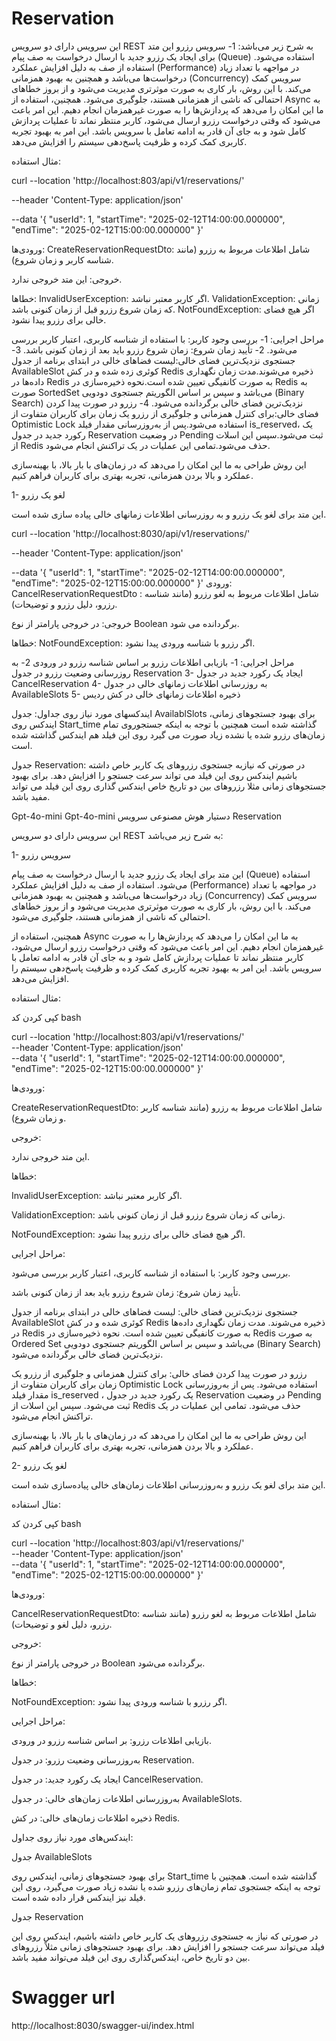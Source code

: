 # Reservation

این سرویس دارای دو سرویس REST به شرح زیر می‌باشد:
1- سرویس رزرو
این متد برای ایجاد یک رزرو جدید با ارسال درخواست به صف پیام (Queue) استفاده می‌شود. استفاده از صف به دلیل افزایش عملکرد (Performance) در مواجهه با تعداد زیاد درخواست‌ها می‌باشد و همچنین به بهبود همزمانی (Concurrency) سرویس کمک می‌کند. با این روش، بار کاری به صورت موثرتری مدیریت می‌شود و از بروز خطاهای احتمالی که ناشی از همزمانی هستند، جلوگیری می‌شود.
همچنین، استفاده از Async به ما این امکان را می‌دهد که پردازش‌ها را به صورت غیرهمزمان انجام دهیم. این امر باعث می‌شود که وقتی درخواست رزرو ارسال می‌شود، کاربر منتظر نماند تا عملیات پردازش کامل شود و به جای آن قادر به ادامه تعامل با سرویس باشد. این امر به بهبود تجربه کاربری کمک کرده و ظرفیت پاسخ‌دهی سیستم را افزایش می‌دهد.


مثال استفاده:


curl --location 'http://localhost:803/api/v1/reservations/'

--header 'Content-Type: application/json'

--data '{
"userId": 1,
"startTime": "2025-02-12T14:00:00.000000",
"endTime": "2025-02-12T15:00:00.000000"
}'


ورودی‌ها:
CreateReservationRequestDto: شامل اطلاعات مربوط به رزرو (مانند شناسه کاربر و زمان شروع).


خروجی:
این متد خروجی ندارد.


خطاها:
InvalidUserException: اگر کاربر معتبر نباشد.
ValidationException: زمانی که زمان شروع رزرو قبل از زمان کنونی باشد.
NotFoundException: اگر هیچ فضای خالی برای رزرو پیدا نشود.


مراحل اجرایی:
1- بررسی وجود کاربر: با استفاده از شناسه کاربری، اعتبار کاربر بررسی می‌شود.
2- تأیید زمان شروع: زمان شروع رزرو باید بعد از زمان کنونی باشد.
3- جستجوی نزدیک‌ترین فضای خالی:لیست فضاهای خالی در ابتدای برنامه از جدول
AvailableSlot کوئری زده شده و در کش Redis ذخیره می‌شوند.مدت زمان نگهداری داده‌ها در Redis به صورت کانفیگی تعیین شده است.نحوه ذخیره‌سازی در Redis به صورت SortedSet می‌باشد و سپس بر اساس الگوریتم جستجوی دودویی (Binary Search) نزدیک‌ترین فضای خالی برگردانده می‌شود.
4- رزرو در صورت پیدا کردن فضای خالی:برای کنترل همزمانی و جلوگیری از رزرو یک زمان برای کاربران متفاوت از Optimistic Lock استفاده می‌شود.پس از به‌روزرسانی مقدار فیلد is_reserved، یک رکورد جدید در جدول Reservation در وضعیت Pending ثبت می‌شود.سپس این اسلات از Redis حذف می‌شود.تمامی این عملیات در یک تراکنش انجام می‌شود.


این روش طراحی به ما این امکان را می‌دهد که در زمان‌های با بار بالا، با بهینه‌سازی عملکرد و بالا بردن همزمانی، تجربه بهتری برای کاربران فراهم کنیم.


1- لغو یک رزرو

این متد برای لغو یک رزرو و به روزرسانی اطلاعات زمانهای خالی پیاده سازی شده است.


curl --location 'http://localhost:8030/api/v1/reservations/'

--header 'Content-Type: application/json'

--data '{
"userId": 1,
"startTime": "2025-02-12T14:00:00.000000",
"endTime": "2025-02-12T15:00:00.000000"
}'
ورودی‌:
CancelReservationRequestDto : شامل اطلاعات مربوط به لغو رزرو (مانند شناسه رزرو، دلیل رزرو و توضیحات).


خروجی:
در خروجی پارامتر از نوع Boolean برگردانده می شود.


خطاها:
NotFoundException: اگر رزرو با شناسه ورودی پیدا نشود.


مراحل اجرایی:
1- بازیابی اطلاعات رزرو بر اساس شناسه رزرو در ورودی
2- به روزرسانی وضعیت رزرو در جدول Reservation
3- ایجاد یک رکورد جدید در جدول CancelReservation
4- به روزرسانی اطلاعات زمانهای خالی در جدول AvailableSlots
5- ذخیره اطلاعات زمانهای خالی در کش ردیس


ایندکسهای مورد نیاز روی جداول:
جدول AvailablSlots
برای بهبود جستجوهای زمانی، ایندکس‌ روی Start_time گذاشته شده است همچنین با توجه به اینکه جستجوروی تمام زمان‌های رزرو شده یا نشده زیاد صورت می گیرد روی این فیلد هم ایندکس گذاشته شده است.


جدول Reservation:
در صورتی که نیازبه جستجوی رزروهای یک کاربر خاص داشته باشیم ایندکس روی این فیلد می تواند سرعت جستجو را افزایش دهد.
برای بهبود جستجوهای زمانی مثلا رزروهای بین دو تاریخ خاص ایندکس گذاری روی این فیلد می تواند مفید باشد.

Gpt-4o-mini
Gpt-4o-mini
دستیار هوش مصنوعی
سرویس Reservation

این سرویس دارای دو سرویس REST به شرح زیر می‌باشد:


1- سرویس رزرو

این متد برای ایجاد یک رزرو جدید با ارسال درخواست به صف پیام (Queue) استفاده می‌شود. استفاده از صف به دلیل افزایش عملکرد (Performance) در مواجهه با تعداد زیاد درخواست‌ها می‌باشد و همچنین به بهبود همزمانی (Concurrency) سرویس کمک می‌کند. با این روش، بار کاری به صورت موثرتری مدیریت می‌شود و از بروز خطاهای احتمالی که ناشی از همزمانی هستند، جلوگیری می‌شود.


همچنین، استفاده از Async به ما این امکان را می‌دهد که پردازش‌ها را به صورت غیرهمزمان انجام دهیم. این امر باعث می‌شود که وقتی درخواست رزرو ارسال می‌شود، کاربر منتظر نماند تا عملیات پردازش کامل شود و به جای آن قادر به ادامه تعامل با سرویس باشد. این امر به بهبود تجربه کاربری کمک کرده و ظرفیت پاسخ‌دهی سیستم را افزایش می‌دهد.


مثال استفاده:


کپی کردن کد
bash

curl --location 'http://localhost:803/api/v1/reservations/' \
--header 'Content-Type: application/json' \
--data '{
"userId": 1,
"startTime": "2025-02-12T14:00:00.000000",
"endTime": "2025-02-12T15:00:00.000000"
}'

ورودی‌ها:


CreateReservationRequestDto: شامل اطلاعات مربوط به رزرو (مانند شناسه کاربر و زمان شروع).


خروجی:

این متد خروجی ندارد.


خطاها:


InvalidUserException: اگر کاربر معتبر نباشد.

ValidationException: زمانی که زمان شروع رزرو قبل از زمان کنونی باشد.

NotFoundException: اگر هیچ فضای خالی برای رزرو پیدا نشود.


مراحل اجرایی:


بررسی وجود کاربر: با استفاده از شناسه کاربری، اعتبار کاربر بررسی می‌شود.

تأیید زمان شروع: زمان شروع رزرو باید بعد از زمان کنونی باشد.

جستجوی نزدیک‌ترین فضای خالی: لیست فضاهای خالی در ابتدای برنامه از جدول AvailableSlot کوئری شده و در کش Redis ذخیره می‌شوند. مدت زمان نگهداری داده‌ها در Redis به صورت کانفیگی تعیین شده است. نحوه ذخیره‌سازی در Redis به صورت Ordered Set می‌باشد و سپس بر اساس الگوریتم جستجوی دودویی (Binary Search) نزدیک‌ترین فضای خالی برگردانده می‌شود.

رزرو در صورت پیدا کردن فضای خالی: برای کنترل همزمانی و جلوگیری از رزرو یک زمان برای کاربران متفاوت از Optimistic Lock استفاده می‌شود. پس از به‌روزرسانی مقدار فیلد
is_reserved
، یک رکورد جدید در جدول Reservation در وضعیت Pending ثبت می‌شود. سپس این اسلات از Redis حذف می‌شود. تمامی این عملیات در یک تراکنش انجام می‌شود.


این روش طراحی به ما این امکان را می‌دهد که در زمان‌های با بار بالا، با بهینه‌سازی عملکرد و بالا بردن همزمانی، تجربه بهتری برای کاربران فراهم کنیم.


2- لغو یک رزرو

این متد برای لغو یک رزرو و به‌روزرسانی اطلاعات زمان‌های خالی پیاده‌سازی شده است.


مثال استفاده:


کپی کردن کد
bash

curl --location 'http://localhost:803/api/v1/reservations/' \
--header 'Content-Type: application/json' \
--data '{
"userId": 1,
"startTime": "2025-02-12T14:00:00.000000",
"endTime": "2025-02-12T15:00:00.000000"
}'

ورودی‌ها:


CancelReservationRequestDto: شامل اطلاعات مربوط به لغو رزرو (مانند شناسه رزرو، دلیل لغو و توضیحات).


خروجی:

در خروجی پارامتر از نوع Boolean برگردانده می‌شود.


خطاها:


NotFoundException: اگر رزرو با شناسه ورودی پیدا نشود.


مراحل اجرایی:


بازیابی اطلاعات رزرو: بر اساس شناسه رزرو در ورودی.

به‌روزرسانی وضعیت رزرو: در جدول Reservation.

ایجاد یک رکورد جدید: در جدول CancelReservation.

به‌روزرسانی اطلاعات زمان‌های خالی: در جدول AvailableSlots.

ذخیره اطلاعات زمان‌های خالی: در کش Redis.


ایندکس‌های مورد نیاز روی جداول:

جدول AvailableSlots

برای بهبود جستجوهای زمانی، ایندکس روی
Start_time
گذاشته شده است. همچنین با توجه به اینکه جستجوی تمام زمان‌های رزرو شده یا نشده زیاد صورت می‌گیرد، روی این فیلد نیز ایندکس قرار داده شده است.


جدول Reservation

در صورتی که نیاز به جستجوی رزروهای یک کاربر خاص داشته باشیم، ایندکس روی این فیلد می‌تواند سرعت جستجو را افزایش دهد. برای بهبود جستجوهای زمانی مثلاً رزروهای بین دو تاریخ خاص، ایندکس‌گذاری روی این فیلد می‌تواند مفید باشد.


# Swagger url
http://localhost:8030/swagger-ui/index.html


